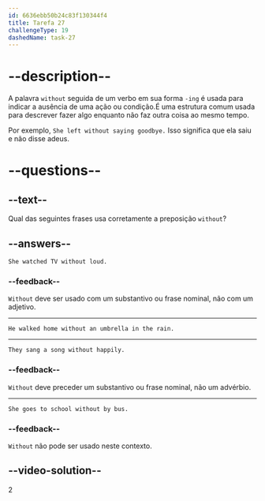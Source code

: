 ```yaml
---
id: 6636ebb50b24c83f130344f4
title: Tarefa 27
challengeType: 19
dashedName: task-27
---
```


# --description--

A palavra `without` seguida de um verbo em sua forma `-ing` é usada para indicar a ausência de uma ação ou condição.É uma estrutura comum usada para descrever fazer algo enquanto não faz outra coisa ao mesmo tempo.

Por exemplo, `She left without saying goodbye.` Isso significa que ela saiu e não disse adeus.

# --questions--

## --text--

Qual das seguintes frases usa corretamente a preposição `without`?

## --answers--

`She watched TV without loud.`

### --feedback--

`Without` deve ser usado com um substantivo ou frase nominal, não com um adjetivo.

---

`He walked home without an umbrella in the rain.`

---

`They sang a song without happily.`

### --feedback--

`Without` deve preceder um substantivo ou frase nominal, não um advérbio.

---

`She goes to school without by bus.`

### --feedback--

`Without` não pode ser usado neste contexto.

## --video-solution--

2
